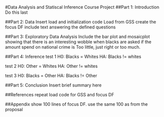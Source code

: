 #Data Analysis and Statiscal Inference Course Project
##Part 1: Introduction
Do this last

##Part 2: Data
Insert load and initialization code
Load from GSS
create the focus DF
include text answering the defined questions

##Part 3: Exploratory Data Analysis
Include the bar plot and mosaicplot showing that there is an interesting wobble when blacks are asked if the amount spend on national crime is Too little, just right or too much.

##Part 4: Inference
test 1
H0: Blacks = Whites
HA: Blacks != whites

test 2
H0: Other = Whites
HA: Other != whites

test 3
H0: Blacks = Other
HA: Blacks != Other

##Part 5: Conclusion
Insert brief summary here

##References
repeat load code for GSS and focus DF

##Appendix
show 100 lines of focus DF.   use the same 100 as from the proposal
